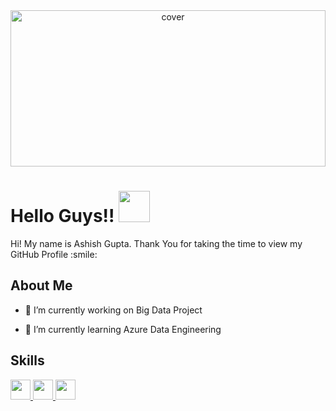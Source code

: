 <div align="center">
<img width="100%" height = "250px" src="https://t4.ftcdn.net/jpg/05/39/88/83/360_F_539888304_hjMmavzflkeQBCoWaTDSFqF0rxDa3VA2.jpg" alt="cover" />
</div>

<h1> Hello Guys!! <img src = "https://raw.githubusercontent.com/rahulbanerjee26/githubProfileReadmeGenerator/main/gifs/wave.gif" width = 50px height='50px'> </h1>
<p align='center'>

<!--![visitors](https://visitor-badge.glitch.me/badge?page_id=https://github.com/Ashish9422.https://github.com/Ashish9422)-->

</p>
<div size='20px'> Hi! My name is Ashish Gupta. Thank You for taking the time to view my GitHub Profile :smile: 
</div>

<h2> About Me <!--img src = "https://raw.githubusercontent.com/rahulbanerjee26/githubProfileReadmeGenerator/main/gifs/eatSleepCodeRepeat.gif" width = 100px height='100px'--></h2>
<!--img width="55%" align="right" alt="Github" src="https://raw.githubusercontent.com/rahulbanerjee26/githubProfileReadmeGenerator/47a1a7b035154ce002fffc42e803b6ca8acbc4f3/gifs/git-header.svg" /-->

- 🔭 I’m currently working on Big Data Project

- 🌱 I’m currently learning Azure Data Engineering 

<h2> Skills <!--img src = "https://raw.githubusercontent.com/rahulbanerjee26/githubProfileReadmeGenerator/main/gifs/code.gif" width = 32px height=32px--> </h2>
<a href= https://github.com/https://github.com/Ashish9422?tab=repositories&q=&type=&language=python&sort= > <img width ='32px' height='32px' src ='https://raw.githubusercontent.com/rahulbanerjee26/githubAboutMeGenerator/main/icons/python.svg'> </a>
<a href= https://github.com/https://github.com/Ashish9422?tab=repositories&q=&type=&language=mysql&sort= > <img width ='32px' height='32px' src ='https://raw.githubusercontent.com/rahulbanerjee26/githubAboutMeGenerator/main/icons/mysql.svg'> </a>
<a href= https://github.com/https://github.com/Ashish9422?tab=repositories&q=&type=&language=azure&sort= > <img width ='32px' height='32px' src ='https://raw.githubusercontent.com/rahulbanerjee26/githubAboutMeGenerator/main/icons/azure.svg'> </a>
